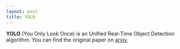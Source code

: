 ```yaml
---
layout: post
title: YOLO
---
```


<b>YOLO</b> (You Only Look Once) is an Unified Real-Time Object Detection algorithm.
You can find the original paper on [arxiv](https://arxiv.org/abs/1506.02640).